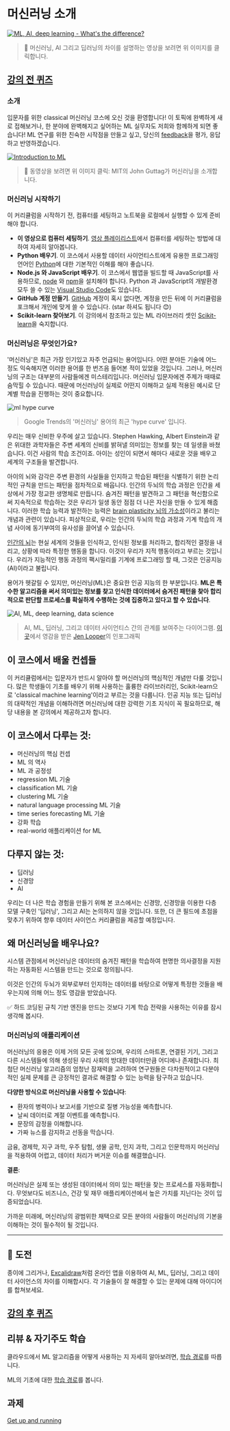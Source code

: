 # 머신러닝 소개

[![ML, AI, deep learning - What's the difference?](https://img.youtube.com/vi/lTd9RSxS9ZE/0.jpg)](https://youtu.be/lTd9RSxS9ZE "ML, AI, deep learning - What's the difference?")

> 🎥 머신러닝, AI 그리고 딥러닝의 차이를 설명하는 영상을 보려면 위 이미지를 클릭합니다.

## [강의 전 퀴즈](https://white-water-09ec41f0f.azurestaticapps.net/quiz/1/)

### 소개

입문자를 위한 classical 머신러닝 코스에 오신 것을 환영합니다! 이 토픽에 완벽하게 새로 접해보거나, 한 분야에 완벽해지고 싶어하는 ML 실무자도 저희와 함께하게 되면 좋습니다! ML 연구를 위한 친숙한 시작점을 만들고 싶고, 당신의 [feedback](https://github.com/microsoft/ML-For-Beginners/discussions)을 평가, 응답하고 반영하겠습니다.

[![Introduction to ML](https://img.youtube.com/vi/h0e2HAPTGF4/0.jpg)](https://youtu.be/h0e2HAPTGF4 "Introduction to ML")

> 🎥 동영상을 보려면 위 이미지 클릭: MIT의 John Guttag가 머신러닝을 소개합니다.
### 머신러닝 시작하기

이 커리큘럼을 시작하기 전, 컴퓨터를 세팅하고 노트북을 로컬에서 실행할 수 있게 준비해야 합니다.

- **이 영상으로 컴퓨터 세팅하기**. [영상 플레이리스트](https://www.youtube.com/playlist?list=PLlrxD0HtieHhS8VzuMCfQD4uJ9yne1mE6)에서 컴퓨터를 세팅하는 방법에 대하여 자세히 알아봅니다.
- **Python 배우기**. 이 코스에서 사용할 데이터 사이언티스트에게 유용한 프로그래밍 언어인 [Python](https://docs.microsoft.com/learn/paths/python-language/?WT.mc_id=academic-15963-cxa)에 대한 기본적인 이해를 해야 좋습니다.
- **Node.js 와 JavaScript 배우기**. 이 코스에서 웹앱을 빌드할 때 JavaScript를 사용하므로, [node](https://nodejs.org) 와 [npm](https://www.npmjs.com/)을 설치해야 합니다. Python 과 JavaScript의 개발환경 모두 쓸 수 있는 [Visual Studio Code](https://code.visualstudio.com/)도 있습니다.
- **GitHub 계정 만들기**. [GitHub](https://github.com) 계정이 혹시 없다면, 계정을 만든 뒤에 이 커리큘럼을 포크해서 개인에 맞게 쓸 수 있습니다. (star 하셔도 됩니다 😊)
- **Scikit-learn 찾아보기**. 이 강의에서 참조하고 있는 ML 라이브러리 셋인 [Scikit-learn](https://scikit-learn.org/stable/user_guide.html)을 숙지합니다.

### 머신러닝은 무엇인가요?

'머신러닝'은 최근 가장 인기있고 자주 언급되는 용어입니다. 어떤 분야든 기술에 어느 정도 익숙해지면 이러한 용어를 한 번즈음 들어본 적이 있었을 것입니다. 그러나, 머신러닝의 구조는 대부분의 사람들에겐 미스테리입니다. 머신러닝 입문자에겐 주제가 때때로 숨막힐 수 있습니다. 때문에 머신러닝이 실제로 어떤지 이해하고 실제 적용된 예시로 단계별 학습을 진행하는 것이 중요합니다.

![ml hype curve](../images/hype.png)

> Google Trends의 '머신러닝' 용어의 최근 'hype curve' 입니다.

우리는 매우 신비한 우주에 살고 있습니다. Stephen Hawking, Albert Einstein과 같은 위대한 과학자들은 주변 세계의 신비를 밝혀낼 의미있는 정보를 찾는 데 일생을 바쳤습니다. 이건 사람의 학습 조건이죠. 아이는 성인이 되면서 해마다 새로운 것을 배우고 세계의 구조들을 발견합니다.

아이의 뇌와 감각은 주변 환경의 사실들을 인지하고 학습된 패턴을 식별하기 위한 논리적인 규칙을 만드는 패턴을 점차적으로 배웁니다. 인간의 두뇌의 학습 과정은 인간을 세상에서 가장 정교한 생명체로 만듭니다. 숨겨진 패턴을 발견하고 그 패턴을 혁신함으로써 지속적으로 학습하는 것은 우리가 일생 동안 점점 더 나은 자신을 만들 수 있게 해줍니다. 이러한 학습 능력과 발전하는 능력은 [brain plasticity 뇌의 가소성](https://www.simplypsychology.org/brain-plasticity.html)이라고 불리는 개념과 관련이 있습니다. 피상적으로, 우리는 인간의 두뇌의 학습 과정과 기계 학습의 개념 사이에 동기부여의 유사성을 끌어낼 수 있습니다.

[인간의 뇌](https://www.livescience.com/29365-human-brain.html)는 현실 세계의 것들을 인식하고, 인식된 정보를 처리하고, 합리적인 결정을 내리고, 상황에 따라 특정한 행동을 합니다. 이것이 우리가 지적 행동이라고 부르는 것입니다. 우리가 지능적인 행동 과정의 팩시밀리를 기계에 프로그래밍 할 때, 그것은 인공지능(AI)이라고 불립니다.

용어가 헷갈릴 수 있지만, 머신러닝(ML)은 중요한 인공 지능의 한 부분입니다. **ML은 특수한 알고리즘을 써서 의미있는 정보를 찾고 인식한 데이터에서 숨겨진 패턴을 찾아 합리적으로 판단할 프로세스를 확실하게 수행하는 것에 집중하고 있다고 할 수 있습니다**.

![AI, ML, deep learning, data science](../images/ai-ml-ds.png)

> AI, ML, 딥러닝, 그리고 데이터 사이언티스 간의 관계를 보여주는 다이어그램. [이곳](https://softwareengineering.stackexchange.com/questions/366996/distinction-between-ai-ml-neural-networks-deep-learning-and-data-mining)에서 영감을 받은 [Jen Looper](https://twitter.com/jenlooper)의 인포그래픽

## 이 코스에서 배울 컨셉들

이 커리큘럼에서는 입문자가 반드시 알아야 할 머신러닝의 핵심적인 개념만 다룰 것입니다. 많은 학생들이 기초를 배우기 위해 사용하는 훌륭한 라이브러리인, Scikit-learn으로 'classical machine learning'이라고 부르는 것을 다룹니다. 인공 지능 또는 딥러닝의 대략적인 개념을 이해하려면 머신러닝에 대한 강력한 기초 지식이 꼭 필요하므로, 해당 내용을 본 강의에서 제공하고자 합니다.

## 이 코스에서 다루는 것:

- 머신러닝의 핵심 컨셉
- ML 의 역사
- ML 과 공정성
- regression ML 기술
- classification ML 기술
- clustering ML 기술
- natural language processing ML 기술
- time series forecasting ML 기술
- 강화 학습
- real-world 애플리케이션 for ML

## 다루지 않는 것:

- 딥러닝
- 신경망
- AI
  
우리는 더 나은 학습 경험을 만들기 위해 본 코스에서는 신경망, 신경망을 이용한 다층 모델 구축인 '딥러닝', 그리고 AI는 논의하지 않을 것입니다. 또한, 더 큰 필드에 초점을 맞추기 위하여 향후 데이터 사이언스 커리큘럼을 제공할 예정입니다.

## 왜 머신러닝을 배우나요?

시스템 관점에서 머신러닝은 데이터의 숨겨진 패턴을 학습하여 현명한 의사결정을 지원하는 자동화된 시스템을 만드는 것으로 정의됩니다.

이것은 인간의 두뇌가 외부로부터 인지하는 데이터를 바탕으로 어떻게 특정한 것들을 배우는지에 의해 어느 정도 영감을 받았습니다.

✅ 하드 코딩된 규칙 기반 엔진을 만드는 것보다 기계 학습 전략을 사용하는 이유를 잠시 생각해 봅시다.

### 머신러닝의 애플리케이션

머신러닝의 응용은 이제 거의 모든 곳에 있으며, 우리의 스마트폰, 연결된 기기, 그리고 다른 시스템들에 의해 생성된 우리 사회의 방대한 데이터만큼 어디에나 존재합니다. 최첨단 머신러닝 알고리즘의 엄청난 잠재력을 고려하여 연구원들은 다차원적이고 다분야적인 실제 문제를 큰 긍정적인 결과로 해결할 수 있는 능력을 탐구하고 있습니다.

**다양한 방식으로 머신러닝을 사용할 수 있습니다**:

- 환자의 병력이나 보고서를 기반으로 질병 가능성을 예측합니다.
- 날씨 데이터로 계절 이벤트를 예측합니다.
- 문장의 감정을 이해합니다.
- 가짜 뉴스를 감지하고 선동을 막습니다.

금융, 경제학, 지구 과학, 우주 탐험, 생물 공학, 인지 과학, 그리고 인문학까지 머신러닝을 적용하여 어렵고, 데이터 처리가 버거운 이슈를 해결했습니다.

**결론**:

머신러닝은 실제 또는 생성된 데이터에서 의미 있는 패턴을 찾는 프로세스를 자동화합니다. 무엇보다도 비즈니스, 건강 및 재무 애플리케이션에서 높은 가치를 지닌다는 것이 입증되었습니다.

가까운 미래에, 머신러닝의 광범위한 채택으로 모든 분야의 사람들이 머신러닝의 기본을 이해하는 것이 필수적이 될 것입니다.

---
## 🚀 도전

종이에 그리거나, [Excalidraw](https://excalidraw.com/)처럼 온라인 앱을 이용하여 AI, ML, 딥러닝, 그리고 데이터 사이언스의 차이를 이해합시다. 각 기술들이 잘 해결할 수 있는 문제에 대해 아이디어를 합쳐보세요.

## [강의 후 퀴즈](https://white-water-09ec41f0f.azurestaticapps.net/quiz/2/)

## 리뷰 & 자기주도 학습

클라우드에서 ML 알고리즘을 어떻게 사용하는 지 자세히 알아보려면, [학습 경로](https://docs.microsoft.com/learn/paths/create-no-code-predictive-models-azure-machine-learning/?WT.mc_id=academic-15963-cxa)를 따릅니다.

ML의 기초에 대한 [학습 경로](https://docs.microsoft.com/learn/modules/introduction-to-machine-learning/?WT.mc_id=academic-15963-cxa)를 봅니다.

## 과제

[Get up and running](../assignment.md)
